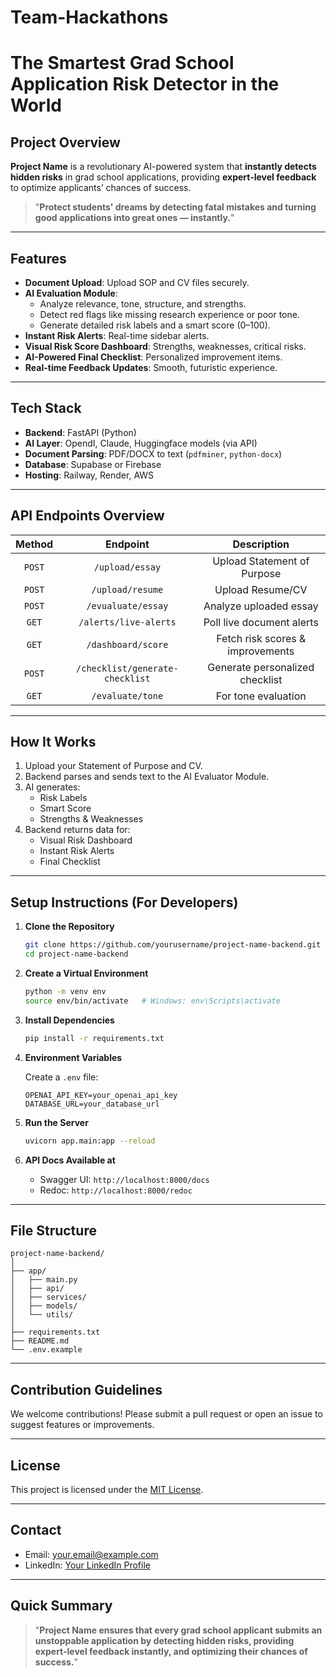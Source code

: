 # Team-Hackathons

# The Smartest Grad School Application Risk Detector in the World

## Project Overview

**Project Name** is a revolutionary AI-powered system that **instantly detects hidden risks** in grad school applications, providing **expert-level feedback** to optimize applicants’ chances of success.

> "**Protect students' dreams by detecting fatal mistakes and turning good applications into great ones — instantly.**"

---

## Features

- **Document Upload**: Upload SOP and CV files securely.
- **AI Evaluation Module**:
  - Analyze relevance, tone, structure, and strengths.
  - Detect red flags like missing research experience or poor tone.
  - Generate detailed risk labels and a smart score (0–100).
- **Instant Risk Alerts**: Real-time sidebar alerts.
- **Visual Risk Score Dashboard**: Strengths, weaknesses, critical risks.
- **AI-Powered Final Checklist**: Personalized improvement items.
- **Real-time Feedback Updates**: Smooth, futuristic experience.

---

## Tech Stack

- **Backend**: FastAPI (Python)
- **AI Layer**: OpendI, Claude, Huggingface models (via API)
- **Document Parsing**: PDF/DOCX to text (`pdfminer`, `python-docx`)
- **Database**: Supabase or Firebase
- **Hosting**: Railway, Render, AWS

---

## API Endpoints Overview

| Method | Endpoint | Description |
|:------:|:--------:|:-----------:|
| `POST` | `/upload/essay` | Upload Statement of Purpose |
| `POST` | `/upload/resume` | Upload Resume/CV |
| `POST` | `/evualuate/essay` | Analyze uploaded essay |
| `GET`  | `/alerts/live-alerts` | Poll live document alerts |
| `GET`  | `/dashboard/score` | Fetch risk scores & improvements |
| `POST`  | `/checklist/generate-checklist` | Generate personalized checklist |
| `GET` | `/evaluate/tone` | For tone evaluation

---

## How It Works

1. Upload your Statement of Purpose and CV.
2. Backend parses and sends text to the AI Evaluator Module.
3. AI generates:
   - Risk Labels
   - Smart Score
   - Strengths & Weaknesses
4. Backend returns data for:
   - Visual Risk Dashboard
   - Instant Risk Alerts
   - Final Checklist

---

## Setup Instructions (For Developers)

1. **Clone the Repository**
   ```bash
   git clone https://github.com/yourusername/project-name-backend.git
   cd project-name-backend
   ```

2. **Create a Virtual Environment**
   ```bash
   python -m venv env
   source env/bin/activate   # Windows: env\Scripts\activate
   ```

3. **Install Dependencies**
   ```bash
   pip install -r requirements.txt
   ```

4. **Environment Variables**
   
   Create a `.env` file:
   ```
   OPENAI_API_KEY=your_openai_api_key
   DATABASE_URL=your_database_url
   ```

5. **Run the Server**
   ```bash
   uvicorn app.main:app --reload
   ```

6. **API Docs Available at**
   - Swagger UI: `http://localhost:8000/docs`
   - Redoc: `http://localhost:8000/redoc`

---

## File Structure

```
project-name-backend/
│
├── app/
│   ├── main.py
│   ├── api/
│   ├── services/
│   ├── models/
│   └── utils/
│
├── requirements.txt
├── README.md
└── .env.example
```

---

## Contribution Guidelines

We welcome contributions! Please submit a pull request or open an issue to suggest features or improvements.

---

## License

This project is licensed under the [MIT License](LICENSE).

---

## Contact

- Email: [your.email@example.com](mailto:your.email@example.com)
- LinkedIn: [Your LinkedIn Profile](https://linkedin.com/in/yourprofile)

---

## Quick Summary

> "**Project Name ensures that every grad school applicant submits an unstoppable application by detecting hidden risks, providing expert-level feedback instantly, and optimizing their chances of success.**"

